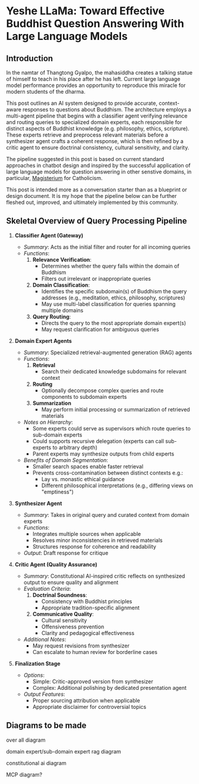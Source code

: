 # Yeshe LLaMa: Toward Effective Buddhist Question Answering With Large Language Models

## Introduction

In the namtar of Thangtong Gyalpo, the mahasiddha creates a talking statue of himself to teach in his place after he has left. Current large language model performance provides an opportunity to reproduce this miracle for modern students of the dharma.

This post outlines an AI system designed to provide accurate, context-aware responses to questions about Buddhism. The architecture employs a multi-agent pipeline that begins with a classifier agent verifying relevance and routing queries to specialized domain experts, each responsible for distinct aspects of Buddhist knowledge (e.g. philosophy, ethics, scripture). These experts retrieve and preprocess relevant materials before a synthesizer agent crafts a coherent response, which is then refined by a critic agent to ensure doctrinal consistency, cultural sensitivity, and clarity.

The pipeline suggested in this post is based on current standard approaches in chatbot design and inspired by the successful application of large language models for question answering in other senstive domains, in particular, [Magisterium](https://www.magisterium.com/) for Catholicism.

This post is intended more as a conversation starter than as a blueprint or design document. It is my hope that the pipeline below can be further fleshed out, improved, and ultimately implemented by this community.

## Skeletal Overview of Query Processing Pipeline

1. **Classifier Agent (Gateway)**
   - *Summary*: Acts as the initial filter and router for all incoming queries
   - *Functions*:
     1. **Relevance Verification**: 
        - Determines whether the query falls within the domain of Buddhism
        - Filters out irrelevant or inappropriate queries
     2. **Domain Classification**:
        - Identifies the specific subdomain(s) of Buddhism the query addresses (e.g., meditation, ethics, philosophy, scriptures)
        - May use multi-label classification for queries spanning multiple domains
     3. **Query Routing**:
        - Directs the query to the most appropriate domain expert(s)
        - May request clarification for ambiguous queries

2. **Domain Expert Agents**
   - *Summary*: Specialized retrieval-augmented generation (RAG) agents
   - *Functions*:
     1. **Retrieval** 
        - Search their dedicated knowledge subdomains for relevant context
     2. **Routing**
        - Optionally decompose complex queries and route components to subdomain experts
     3. **Summarization**
        - May perform initial processing or summarization of retrieved materials
   - *Notes on Hierarchy*:
     - Some experts could serve as supervisors which route queries to sub-domain experts
     - Could supports recursive delegation (experts can call sub-experts to arbitrary depth)
     - Parent experts may synthesize outputs from child experts
   - *Benefits of Domain Segmentation*:
        - Smaller search spaces enable faster retrieval
        - Prevents cross-contamination between distinct contexts e.g.:
          - Lay vs. monastic ethical guidance
          - Different philosophical interpretations (e.g., differing views on "emptiness")

3. **Synthesizer Agent**
   - *Summary*: Takes in original query and curated context from domain experts
   - *Functions*:
     - Integrates multiple sources when applicable
     - Resolves minor inconsistencies in retrieved materials
     - Structures response for coherence and readability
   - *Output*: Draft response for critique

4. **Critic Agent (Quality Assurance)**
   - *Summary*: Constitutional AI-inspired critic reflects on synthesized output to ensure quality and alignment
   - *Evaluation Criteria*:
     1. **Doctrinal Soundness**:
        - Consistency with Buddhist principles
        - Appropriate tradition-specific alignment
     2. **Communicative Quality**:
        - Cultural sensitivity
        - Offensiveness prevention
        - Clarity and pedagogical effectiveness
   - *Additional Notes*:
     - May request revisions from synthesizer
     - Can escalate to human review for borderline cases

5. **Finalization Stage**
   - *Options*:
     - Simple: Critic-approved version from synthesizer
     - Complex: Additional polishing by dedicated presentation agent
   - *Output Features*:
     - Proper sourcing attribution when applicable
     - Appropriate disclaimer for controversial topics

## Diagrams to be made

over all diagram

domain expert/sub-domain expert rag diagram

constitutional ai diagram

MCP diagram?